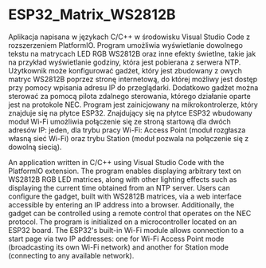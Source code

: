 # ESP32_Matrix_WS2812B
Aplikacja napisana w językach C/C++ w środowisku Visual Studio Code z rozszerzeniem PlatformIO. Program umożliwia wyświetlanie dowolnego tekstu na matrycach LED RGB WS2812B oraz inne efekty świetlne, takie jak na przykład wyświetlanie godziny, która jest pobierana z serwera NTP. Użytkownik może konfigurować gadżet, który jest zbudowany z owych matryc WS2812B poprzez stronę internetową, do której możliwy jest dostęp przy pomocy wpisania adresu IP do przeglądarki. Dodatkowo gadżet można sterować za pomocą pilota zdalnego sterowania, którego działanie oparte jest na protokole NEC. Program jest zainicjowany na mikrokontrolerze, który znajduje się na płytce ESP32. Znajdujący się na płytce ESP32 wbudowany moduł Wi-Fi umożliwia połączenie się ze stroną startową dla dwóch adresów IP: jeden, dla trybu pracy Wi-Fi: Access Point (moduł rozgłasza własną sieć Wi-Fi) oraz trybu Station (moduł pozwala na połączenie się z dowolną siecią). 

An application written in C/C++ using Visual Studio Code with the PlatformIO extension. The program enables displaying arbitrary text on WS2812B RGB LED matrices, along with other lighting effects such as displaying the current time obtained from an NTP server. Users can configure the gadget, built with WS2812B matrices, via a web interface accessible by entering an IP address into a browser. Additionally, the gadget can be controlled using a remote control that operates on the NEC protocol. The program is initialized on a microcontroller located on an ESP32 board. The ESP32's built-in Wi-Fi module allows connection to a start page via two IP addresses: one for Wi-Fi Access Point mode (broadcasting its own Wi-Fi network) and another for Station mode (connecting to any available network).

